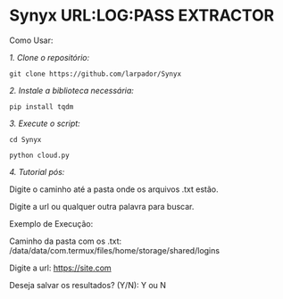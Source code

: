 # Synyx URL:LOG:PASS EXTRACTOR

Como Usar:

*1. Clone o repositório:*

```git clone https://github.com/larpador/Synyx```

*2. Instale a biblioteca necessária:*

```pip install tqdm```

*3. Execute o script:*

```cd Synyx```

```python cloud.py```

*4. Tutorial pós:*

Digite o caminho até a pasta onde os arquivos .txt estão.

Digite a url ou qualquer outra palavra para buscar.

Exemplo de Execução:

Caminho da pasta com os .txt: /data/data/com.termux/files/home/storage/shared/logins

Digite a url: https://site.com

Deseja salvar os resultados? (Y/N): Y ou N
